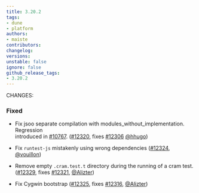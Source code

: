 ```yaml
---
title: 3.20.2
tags:
- dune
- platform
authors:
- maiste
contributors:
changelog:
versions:
unstable: false
ignore: false
github_release_tags:
- 3.20.2
---
```


<p>CHANGES:</p>
<h3>Fixed</h3>
<ul>
<li>
<p>Fix jsoo separate compilation with modules_without_implementation. Regression<br>
introduced in <a href="https://github.com/ocaml/dune/pull/10767" class="issue-link js-issue-link" data-error-text="Failed to load title" data-id="2432116891" data-permission-text="Title is private" data-url="https://github.com/ocaml/dune/issues/10767" data-hovercard-type="pull_request" data-hovercard-url="/ocaml/dune/pull/10767/hovercard">#10767</a>. (<a href="https://github.com/ocaml/dune/pull/12320" class="issue-link js-issue-link" data-error-text="Failed to load title" data-id="3358664848" data-permission-text="Title is private" data-url="https://github.com/ocaml/dune/issues/12320" data-hovercard-type="pull_request" data-hovercard-url="/ocaml/dune/pull/12320/hovercard">#12320</a>, fixes <a href="https://github.com/ocaml/dune/issues/12306" class="issue-link js-issue-link" data-error-text="Failed to load title" data-id="3351806978" data-permission-text="Title is private" data-url="https://github.com/ocaml/dune/issues/12306" data-hovercard-type="issue" data-hovercard-url="/ocaml/dune/issues/12306/hovercard">#12306</a> <a href="https://github.com/hhugo" class="user-mention notranslate" data-hovercard-type="user" data-hovercard-url="/users/hhugo/hovercard" data-octo-click="hovercard-link-click" data-octo-dimensions="link_type:self">@hhugo</a>)</p>
</li>
<li>
<p>Fix <code>runtest-js</code> mistakenly using wrong dependencies (<a href="https://github.com/ocaml/dune/pull/12324" class="issue-link js-issue-link" data-error-text="Failed to load title" data-id="3362346124" data-permission-text="Title is private" data-url="https://github.com/ocaml/dune/issues/12324" data-hovercard-type="pull_request" data-hovercard-url="/ocaml/dune/pull/12324/hovercard">#12324</a>, <a href="https://github.com/vouillon" class="user-mention notranslate" data-hovercard-type="user" data-hovercard-url="/users/vouillon/hovercard" data-octo-click="hovercard-link-click" data-octo-dimensions="link_type:self">@vouillon</a>)</p>
</li>
<li>
<p>Remove empty <code>.cram.test.t</code> directory during the running of a cram test.<br>
(<a href="https://github.com/ocaml/dune/pull/12329" class="issue-link js-issue-link" data-error-text="Failed to load title" data-id="3363402759" data-permission-text="Title is private" data-url="https://github.com/ocaml/dune/issues/12329" data-hovercard-type="pull_request" data-hovercard-url="/ocaml/dune/pull/12329/hovercard">#12329</a>, fixes <a href="https://github.com/ocaml/dune/issues/12321" class="issue-link js-issue-link" data-error-text="Failed to load title" data-id="3359316512" data-permission-text="Title is private" data-url="https://github.com/ocaml/dune/issues/12321" data-hovercard-type="issue" data-hovercard-url="/ocaml/dune/issues/12321/hovercard">#12321</a>, <a href="https://github.com/Alizter" class="user-mention notranslate" data-hovercard-type="user" data-hovercard-url="/users/Alizter/hovercard" data-octo-click="hovercard-link-click" data-octo-dimensions="link_type:self">@Alizter</a>)</p>
</li>
<li>
<p>Fix Cygwin bootstrap (<a href="https://github.com/ocaml/dune/pull/12325" class="issue-link js-issue-link" data-error-text="Failed to load title" data-id="3362842498" data-permission-text="Title is private" data-url="https://github.com/ocaml/dune/issues/12325" data-hovercard-type="pull_request" data-hovercard-url="/ocaml/dune/pull/12325/hovercard">#12325</a>, fixes <a href="https://github.com/ocaml/dune/issues/12316" class="issue-link js-issue-link" data-error-text="Failed to load title" data-id="3355313619" data-permission-text="Title is private" data-url="https://github.com/ocaml/dune/issues/12316" data-hovercard-type="issue" data-hovercard-url="/ocaml/dune/issues/12316/hovercard">#12316</a>, <a href="https://github.com/Alizter" class="user-mention notranslate" data-hovercard-type="user" data-hovercard-url="/users/Alizter/hovercard" data-octo-click="hovercard-link-click" data-octo-dimensions="link_type:self">@Alizter</a>)</p>
</li>
</ul>
